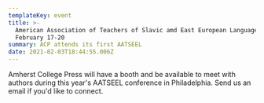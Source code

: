 ```yaml
---
templateKey: event
title: >-
  American Association of Teachers of Slavic amd East European Languages,
  February 17-20
summary: ACP attends its first AATSEEL
date: 2021-02-03T18:44:55.006Z
---
```

Amherst College Press will have a booth and be available to meet with authors during this year's AATSEEL conference in Philadelphia. Send us an email if you'd like to connect.